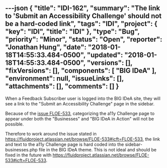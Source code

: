 ---json
{
  "title": "IDI-162",
  "summary": "The link to 'Submit an Accessibility Challenge' should not be a hard-coded link",
  "tags": "IDI",
  "project": {
    "key": "IDI",
    "title": "IDI"
  },
  "type": "Bug",
  "priority": "Minor",
  "status": "Open",
  "reporter": "Jonathan Hung",
  "date": "2018-01-18T14:55:33.484-0500",
  "updated": "2018-01-18T14:55:33.484-0500",
  "versions": [],
  "fixVersions": [],
  "components": [
    "BIG IDeA"
  ],
  "environment": null,
  "issueLinks": [],
  "attachments": [],
  "comments": []
}
---
When a Feedback Subscriber user is logged into the BIG IDeA site, they will see a link to the "Submit an Accessibility Challenge" page in the sidebar.

Because of the [issue FLOE-533](https://issues.fluidproject.org/browse/FLOE-533), categorizing the a11y Challenge page to appear under both the "Businesses" and "BIG IDeA in Action" will not be possible.

Therefore to work around the issue stated in <https://fluidproject.atlassian.net/browse/FLOE-533#icft=FLOE-533>, the link and text to the a11y Challenge page is hard coded into the sidebar-businesses.php file in the BIG IDeA theme. This is not ideal and should be fixed in the future with <https://fluidproject.atlassian.net/browse/FLOE-533#icft=FLOE-533>.

        